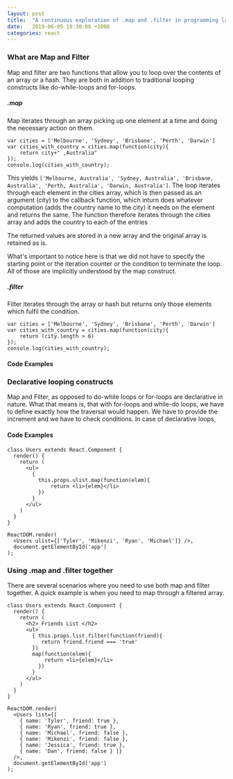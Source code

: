```yaml
---
layout: post
title:  "A continuous exploration of .map and .filter in programming languages"
date:   2019-06-05 19:30:00 +1000
categories: react
---
```


### What are Map and Filter
Map and filter are two functions that allow you to loop over the contents of an array or a hash. They are both in addition to traditional looping constructs like do-while-loops and for-loops. 

##### .map 
Map iterates through an array picking up one element at a time and doing the necessary action on them.

```
var cities = ['Melbourne', 'Sydney', 'Brisbane', 'Perth', 'Darwin']
var cities_with_country = cities.map(function(city){
	return city+" ,Australia"
});
console.log(cities_with_country);
```

This yields `['Melbourne, Australia', 'Sydney, Australia', 'Brisbane, Australia', 'Perth, Australia', 'Darwin, Australia']`. The loop iterates through each element in the cities array, which is then passed as an argument (city) to the callback function, which inturn does whatever computation (adds the country name to the city) it needs on the element and returns the same. The function therefore iterates through the cities array and adds the country to each of the entries 

The returned values are stored in a new array and the original array is retained as is.  

What's important to notice here is that we did not have to specify the starting point or the iteration counter or the condition to terminate the loop. All of those are implicitly understood by the map construct. 

##### .filter 
Filter iterates through the array or hash but returns only those elements which fulfil the condition. 

```
var cities = ['Melbourne', 'Sydney', 'Brisbane', 'Perth', 'Darwin']
var cities_with_country = cities.map(function(city){
	return (city.length > 6)
});
console.log(cities_with_country);
```

#### Code Examples

### Declarative looping constructs
Map and Filter, as opposed to do-while loops or for-loops are declarative in nature. What that means is, that with for-loops and while-do loops, we have to define exactly how the traversal would happen. We have to provide the increment and we have to check conditions. In case of declarative loops, 


#### Code Examples
```
class Users extends React.Component {
  render() {
    return (
      <ul>
        {
          this.props.ulist.map(function(elem){ 
      		  return <li>{elem}</li>
          })
        }
      </ul>
    )
  }
}

ReactDOM.render(
  <Users ulist={['Tyler', 'Mikenzi', 'Ryan', 'Michael']} />,
  document.getElementById('app')
);
```

### Using .map and .filter together

There are several scenarios where you need to use both map and filter together. A quick example is when you need to map through a filtered array. 

```
class Users extends React.Component {
  render() {
    return (
      <h2> Friends List </h2>
      <ul>
        { this.props.list.filter(function(friend){
           return friend.friend === 'true' 
        })
        map(function(elem){ 
            return <li>{elem}</li>
          })
        }
      </ul>
    )
  }
}

ReactDOM.render(
  <Users list={[
    { name: 'Tyler', friend: true },
    { name: 'Ryan', friend: true },
    { name: 'Michael', friend: false },
    { name: 'Mikenzi', friend: false },
    { name: 'Jessica', friend: true },
    { name: 'Dan', friend: false } ]} 
  />,
  document.getElementById('app')
);

```